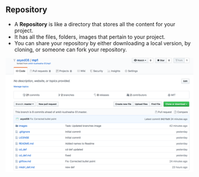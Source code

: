 ## Repository

* A **Repository** is like a directory that stores all the content for your project. 
* It has all the files, folders, images that pertain to your project. 
* You can share your repository by either downloading a local version, by cloning, or someone can fork your repository. 

![repo](/images/repository.png)

